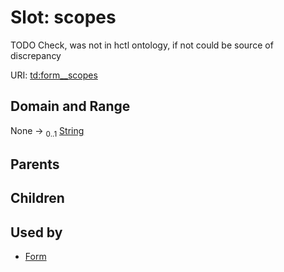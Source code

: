 
# Slot: scopes

TODO Check, was not in hctl ontology, if not could be source of discrepancy

URI: [td:form__scopes](https://www.w3.org/2019/wot/td#form__scopes)


## Domain and Range

None &#8594;  <sub>0..1</sub> [String](types/String.md)

## Parents


## Children


## Used by

 * [Form](Form.md)
